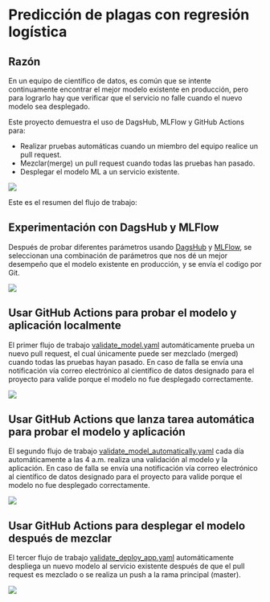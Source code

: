# Predicción de plagas con regresión logística

## Razón
En un equipo de científico de datos, es común que se intente continuamente encontrar el mejor modelo existente en producción, pero para lograrlo hay que verificar que el servicio no falle cuando el nuevo modelo sea desplegado.

Este proyecto demuestra el uso de DagsHub, MLFlow y GitHub Actions para:

- Realizar pruebas automáticas cuando un miembro del equipo realice un pull request.
- Mezclar(merge) un pull request cuando todas las pruebas han pasado.
- Desplegar el modelo ML a un servicio existente.

![](https://i.ibb.co/jTspJCk/flujo-Ml-Ops.png)

Este es el resumen del flujo de trabajo:

## Experimentación con DagsHub y MLFlow
Después de probar diferentes parámetros usando [DagsHub](https://towardsdatascience.com/dagshub-a-github-supplement-for-data-scientists-and-ml-engineers-9ecaf49cc505) y [MLFlow](https://mlflow.org/docs/latest/python_api/index.html), se seleccionan una combinación de parámetros que nos dé un mejor desempeño que el modelo existente en producción, y se envía el codigo por Git.

![](https://i.ibb.co/6JZ59M8/experimentos.png)

## Usar GitHub Actions para probar el modelo y aplicación localmente
El primer flujo de trabajo [validate_model.yaml](https://dagshub.com/juferoto/mlops_project/src/master/.github/workflows/validate_model.yaml) automáticamente prueba un nuevo pull request, el cual únicamente puede ser mezclado (merged) cuando todas las pruebas hayan pasado. En caso de falla se envía una notificación vía correo electrónico al científico de datos designado para el proyecto para valide porque el modelo no fue desplegado correctamente.

![](https://i.ibb.co/gD7qmvz/flujo-Prueba-Codigo.png)

## Usar GitHub Actions que lanza tarea automática para probar el modelo y aplicación
El segundo flujo de trabajo [validate_model_automatically.yaml](https://dagshub.com/juferoto/mlops_project/src/master/.github/workflows/validate_model_automatically.yml) cada día automáticamente a las 4 a.m. realiza una validación al modelo y la aplicación. En caso de falla se envía una notificación vía correo electrónico al científico de datos designado para el proyecto para valide porque el modelo no fue desplegado correctamente.

![](https://i.ibb.co/hgK6wm8/flujo-Validacion-Automatica.png)

## Usar GitHub Actions para desplegar el modelo después de mezclar
El tercer flujo de trabajo [validate_deploy_app.yaml](https://dagshub.com/juferoto/mlops_project/src/master/.github/workflows/validate_deploy_app.yaml) automáticamente despliega un nuevo modelo al servicio existente después de que el pull request es mezclado o se realiza un push a la rama principal (master).

![](https://i.ibb.co/QfMDbLr/flujo-Despliega-App.png)

